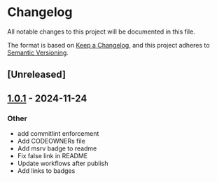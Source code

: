 # Changelog

All notable changes to this project will be documented in this file.

The format is based on [Keep a Changelog](https://keepachangelog.com/en/1.0.0/),
and this project adheres to [Semantic Versioning](https://semver.org/spec/v2.0.0.html).

## [Unreleased]

## [1.0.1](https://github.com/Gronner/scd30-interface/compare/v1.0.0...v1.0.1) - 2024-11-24

### Other

- add commitlint enforcement
- Add CODEOWNERs file
- Add msrv badge to readme
- Fix false link in README
- Update workflows after publish
- Add links to badges
